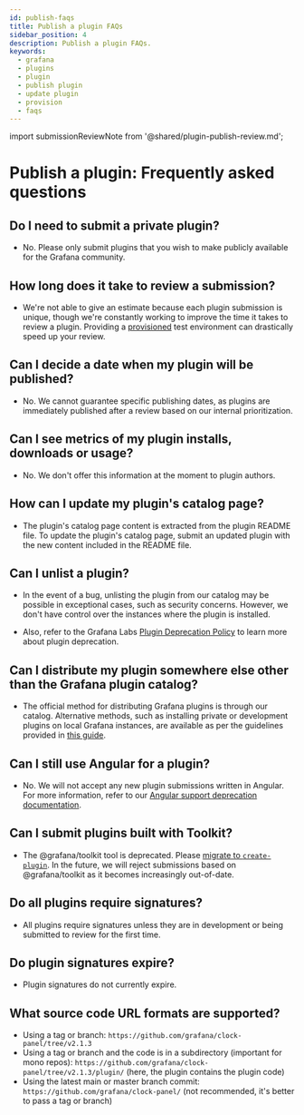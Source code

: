 ```yaml
---
id: publish-faqs
title: Publish a plugin FAQs
sidebar_position: 4
description: Publish a plugin FAQs.
keywords:
  - grafana
  - plugins
  - plugin
  - publish plugin
  - update plugin
  - provision
  - faqs
---
```


import submissionReviewNote from '@shared/plugin-publish-review.md';

<submissionReviewNote />

# Publish a plugin: Frequently asked questions

## Do I need to submit a private plugin?

- No. Please only submit plugins that you wish to make publicly available for the Grafana community.

## How long does it take to review a submission?

- We're not able to give an estimate because each plugin submission is unique, though we're constantly working to improve the time it takes to review a plugin. Providing a [provisioned](./provide-test-environment.md) test environment can drastically speed up your review.

## Can I decide a date when my plugin will be published?

- No. We cannot guarantee specific publishing dates, as plugins are immediately published after a review based on our internal prioritization.

## Can I see metrics of my plugin installs, downloads or usage?

- No. We don't offer this information at the moment to plugin authors.

## How can I update my plugin's catalog page?

- The plugin's catalog page content is extracted from the plugin README file.
  To update the plugin's catalog page, submit an updated plugin with the new content included in the README file.

## Can I unlist a plugin?

- In the event of a bug, unlisting the plugin from our catalog may be possible in exceptional cases, such as security concerns. However, we don't have control over the instances where the plugin is installed.

- Also, refer to the Grafana Labs [Plugin Deprecation Policy](https://grafana.com/legal/plugin-deprecation/) to learn more about plugin deprecation.

## Can I distribute my plugin somewhere else other than the Grafana plugin catalog?

- The official method for distributing Grafana plugins is through our catalog. Alternative methods, such as installing private or development plugins on local Grafana instances, are available as per the guidelines provided in [this guide](https://grafana.com/docs/grafana/latest/administration/plugin-management#install-plugin-on-local-grafana).

## Can I still use Angular for a plugin?

- No. We will not accept any new plugin submissions written in Angular. For more information, refer to our [Angular support deprecation documentation](https://grafana.com/docs/grafana/latest/developers/angular_deprecation/).

## Can I submit plugins built with Toolkit?

- The @grafana/toolkit tool is deprecated. Please [migrate to `create-plugin`](../migration-guides/migrate-from-toolkit.mdx). In the future, we will reject submissions based on @grafana/toolkit as it becomes increasingly out-of-date.

## Do all plugins require signatures?

- All plugins require signatures unless they are in development or being submitted to review for the first time.

## Do plugin signatures expire?

- Plugin signatures do not currently expire.

## What source code URL formats are supported?

- Using a tag or branch: `https://github.com/grafana/clock-panel/tree/v2.1.3`
- Using a tag or branch and the code is in a subdirectory (important for mono repos): `https://github.com/grafana/clock-panel/tree/v2.1.3/plugin/` (here, the plugin contains the plugin code)
- Using the latest main or master branch commit: `https://github.com/grafana/clock-panel/` (not recommended, it's better to pass a tag or branch)
